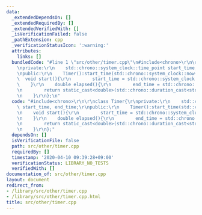 ```yaml
---
data:
  _extendedDependsOn: []
  _extendedRequiredBy: []
  _extendedVerifiedWith: []
  _isVerificationFailed: false
  _pathExtension: cpp
  _verificationStatusIcon: ':warning:'
  attributes:
    links: []
  bundledCode: "#line 1 \"src/other/timer.cpp\"\n#include<chrono>\r\n\r\nclass Timer{\r\
    \nprivate:\r\n    std::chrono::system_clock::time_point start_time, end_time;\r\
    \npublic:\r\n    Timer():start_time(std::chrono::system_clock::now()){}\r\n  \
    \  void start(){\r\n        start_time = std::chrono::system_clock::now();\r\n\
    \    }\r\n    double elapsed(){\r\n        end_time = std::chrono::system_clock::now();\r\
    \n        return static_cast<double>(std::chrono::duration_cast<std::chrono::milliseconds>(end_time-start_time).count());\r\
    \n    }\r\n};\n"
  code: "#include<chrono>\r\n\r\nclass Timer{\r\nprivate:\r\n    std::chrono::system_clock::time_point\
    \ start_time, end_time;\r\npublic:\r\n    Timer():start_time(std::chrono::system_clock::now()){}\r\
    \n    void start(){\r\n        start_time = std::chrono::system_clock::now();\r\
    \n    }\r\n    double elapsed(){\r\n        end_time = std::chrono::system_clock::now();\r\
    \n        return static_cast<double>(std::chrono::duration_cast<std::chrono::milliseconds>(end_time-start_time).count());\r\
    \n    }\r\n};"
  dependsOn: []
  isVerificationFile: false
  path: src/other/timer.cpp
  requiredBy: []
  timestamp: '2020-04-10 09:39:28+09:00'
  verificationStatus: LIBRARY_NO_TESTS
  verifiedWith: []
documentation_of: src/other/timer.cpp
layout: document
redirect_from:
- /library/src/other/timer.cpp
- /library/src/other/timer.cpp.html
title: src/other/timer.cpp
---
```

